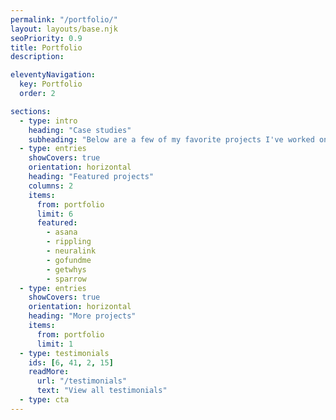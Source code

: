 ```yaml
---
permalink: "/portfolio/"
layout: layouts/base.njk
seoPriority: 0.9
title: Portfolio
description:

eleventyNavigation:
  key: Portfolio
  order: 2

sections:
  - type: intro
    heading: "Case studies"
    subheading: "Below are a few of my favorite projects I've worked on over the past few years."
  - type: entries
    showCovers: true
    orientation: horizontal
    heading: "Featured projects"
    columns: 2
    items:
      from: portfolio
      limit: 6
      featured:
        - asana
        - rippling
        - neuralink
        - gofundme
        - getwhys
        - sparrow
  - type: entries
    showCovers: true
    orientation: horizontal
    heading: "More projects"
    items:
      from: portfolio
      limit: 1
  - type: testimonials
    ids: [6, 41, 2, 15]
    readMore:
      url: "/testimonials"
      text: "View all testimonials"
  - type: cta
---
```

